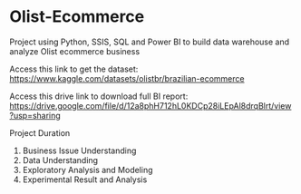 # Olist-Ecommerce
Project using Python, SSIS, SQL and Power BI to build data warehouse and analyze Olist ecommerce business

Access this link to get the dataset: https://www.kaggle.com/datasets/olistbr/brazilian-ecommerce

Access this drive link to download full BI report: https://drive.google.com/file/d/12a8phH712hL0KDCp28iLEpAl8drqBlrt/view?usp=sharing

Project Duration
  1. Business Issue Understanding
  2. Data Understanding
  3. Exploratory Analysis and Modeling
  4. Experimental Result and Analysis
